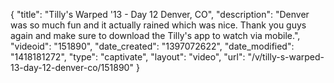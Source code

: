 {
    "title": "Tilly's Warped '13 - Day 12 Denver, CO",
    "description": "Denver was so much fun and it actually rained which was nice. Thank you guys again and make sure to download the Tilly's app to watch via mobile.",
    "videoid": "151890",
    "date_created": "1397072622",
    "date_modified": "1418181272",
    "type": "captivate",
    "layout": "video",
    "url": "\/v\/tilly-s-warped-13-day-12-denver-co\/151890"
}